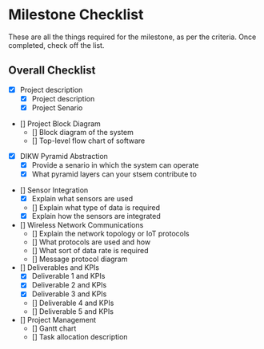 # Milestone Checklist
These are all the things required for the milestone, as per the criteria. Once completed, check off the list. 

## Overall Checklist
- [x] Project description
    - [x] Project description
    - [x] Project Senario
- [] Project Block Diagram 
    - [] Block diagram of the system
    - [] Top-level flow chart of software
- [x] DIKW Pyramid Abstraction
    - [x] Provide a senario in which the system can operate
    - [x] What pyramid layers can your stsem contribute to
- [] Sensor Integration 
    - [x] Explain what sensors are used 
    - [] Explain what type of data is required
    - [x] Explain how the sensors are integrated
- [] Wireless Network Communications 
    - [] Explain the network topology or IoT protocols 
    - [] What protocols are used and how 
    - [] What sort of data rate is required
    - [] Message protocol diagram
- [] Deliverables and KPIs
    - [x] Deliverable 1 and KPIs
    - [x] Deliverable 2 and KPIs
    - [x] Deliverable 3 and KPIs
    - [] Deliverable 4 and KPIs
    - [] Deliverable 5 and KPIs
- [] Project Management
    - [] Gantt chart 
    - [] Task allocation description

